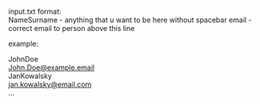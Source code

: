 input.txt format:  
NameSurname - anything that u want to be here without spacebar
email - correct email to person above this line  
  
example:  
  
JohnDoe  
John.Doe@example.email  
JanKowalsky  
jan.kowalsky@email.com  
...
